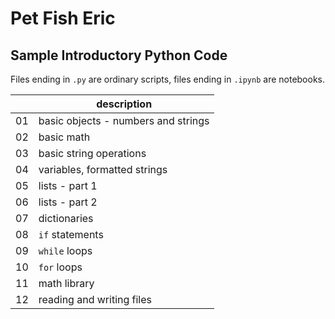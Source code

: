 # Pet Fish Eric
## Sample Introductory Python Code

Files ending in `.py` are ordinary scripts, files ending in `.ipynb` are notebooks.

||description|
|---|---|
|01|basic objects - numbers and strings|
|02|basic math|
|03|basic string operations|
|04|variables, formatted strings|
|05|lists - part 1|
|06|lists - part 2|
|07|dictionaries|
|08|`if` statements|
|09|`while` loops|
|10|`for` loops|
|11|math library|
|12|reading and writing files|

